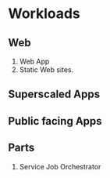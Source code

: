 # Workloads

## Web

1. Web App
2. Static Web sites. 

## Superscaled Apps


## Public facing Apps


## Parts
1. Service Job Orchestrator
